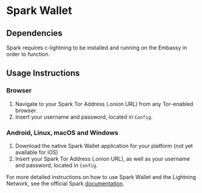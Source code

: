 # Spark Wallet

## Dependencies

Spark requires c-lightning to be installed and running on the Embassy in order to function.

## Usage Instructions

### Browser

1. Navigate to your Spark Tor Address (.onion URL) from any Tor-enabled browser.
1. Insert your username and password, located in `Config`.

### Android, Linux, macOS and Windows

1. Download the native Spark Wallet application for your platform (not yet available for iOS)
1. Insert your Spark Tor Address (.onion URL), as well as your username and password, located in `Config`.

For more detailed instructions on how to use Spark Wallet and the Lightning Network, see the official Spark [documentation](https://github.com/shesek/spark-wallet).
